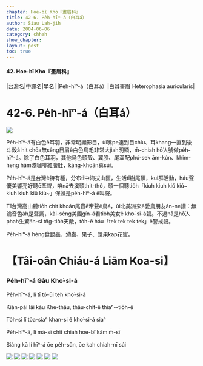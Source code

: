```yaml
---
chapter: Hoe-bî Kho『畫眉科』
title: 42-6. Pe̍h-hīⁿ-á（白耳á）
author: Siau Lah-jih
date: 2004-06-06    
category: chheh
show_chapter: 
layout: post
toc: true
---
```


#### 42. Hoe-bî Kho『畫眉科』


|台灣名|中譯名|學名|
|Pe̍h-hīⁿ-á（白耳á）|白耳畫眉|Heterophasia auricularis| 


# 42-6. Pe̍h-hīⁿ-á（白耳á）

![](../too5/42/42-6-8.Pe̍h-hīⁿ-á.jpg)


Pe̍h-hīⁿ-á有白色ê耳羽，非常明顯影目，ùi嘴pe連到目chiu、耳khang一直到後斗殼á hit chōa無sêng目眉ê白色鳥毛非常大jiah明顯，m̄-chiah hō͘人號做pe̍h-hīⁿ-á。除了白色耳羽，其他烏色頭殼、翼股、尾溜配phú-sek ām-kún、khim-heng hām淺咖啡紅腹肚，kāng-khoán真súi。

Pe̍h-hīⁿ-á是台灣ê特有種，分布tī中海拔山區，生活tī樹尾頂，kui群活動，háu聲優美響亮好聽ē牽聲，咱nā去溪頭thit-thô，頭一個聽tio̍h「kiuh kiuh kiŭ kiú~ kiuh kiuh kiŭ kiú~」保證是pe̍h-hīⁿ-á ê叫聲。

Tī台灣高山聽tio̍h chit khoán尾音ē牽聲ê鳥á，ùi北美洲來ê愛鳥朋友án-ne講：無論音色a̍h是聲調，kài-sêng美國gín-á看tio̍h美女ê kho͘-si-á聲。不過nā是hō͘人phah生驚a̍h-sī tn̄g-tio̍h天敵，to̍h-ē háu「tek tek tek tek」ê警戒聲。

Pe̍h-hīⁿ-á hèng食昆蟲、幼蟲、果子、漿果kap花蜜。




# 【Tâi-oân Chiáu-á Liām Koa-si】

### **Pe̍h-hīⁿ-á Gâu Kho͘-si-á**


Pe̍h-hīⁿ-á, lí tī tó-ūi teh kho͘-si-á 

Kiàn-pái lâi kàu Khe-thâu, thâu-chi̍t-ê thiaⁿ--tio̍h-ê

To̍h-sī lí tōa-siaⁿ khan-si ê kho͘-si-á siaⁿ

Pe̍h-hīⁿ-á, lí mā-sī chi̍t chiah hoe-bî kám m̄-sī 

Siáng kā lí hīⁿ-á ōe pe̍h-sûn, ōe kah chiah-nī súi




![](../too5/42/42-6-2.Pe̍h-hīⁿ-á.jpg)
![](../too5/42/42-6-4.Pe̍h-hīⁿ-á.jpg)
![](../too5/42/42-6-3.Pe̍h-hīⁿ-á.jpg)
![](../too5/42/42-6-6.Pe̍h-hīⁿ-á.jpg)
![](../too5/42/42-6-7.Pe̍h-hīⁿ-á.jpg)
![](../too5/42/42-6-5.Pe̍h-hīⁿ-á.jpg)
![](../too5/42/42-6-1.Pe̍h-hīⁿ-á.jpg)







